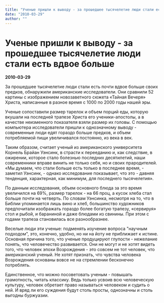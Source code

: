 ```yaml
---
title: "Ученые пришли к выводу - за прошедшее тысячелетие люди стали есть вдвое больше"
date: "2010-03-29"
author: ""
---
```


# Ученые пришли к выводу - за прошедшее тысячелетие люди стали есть вдвое больше

**2010-03-29** 

За прошедшее тысячелетие люди стали есть почти вдвое больше своих предков, обнаружили американские исследователи. Они сравнили 52 картины с изображением новозаветного сюжета «Тайная Вечеря» Христа, написанные в разное время с 1000 по 2000 годы нашей эры.

Ученые сопоставили размер тарелок и объем порций еды, которую вкушали на последней трапезе Христа его ученики-апостолы, а в качестве неизменного показателя взяли размер их головы. С помощью компьютера исследователи пришли к однозначному выводу - современные люди едят гораздо больше предков, и объем потребляемой пищи увеличивался постоянно, из века в век.

Таким образом, считает ученый из американского университета Корнель Брайан Уэнсинк, в страсти к перееданию и, как следствие, в ожирении, которое стало болезнью последних десятилетий, наши современники вправе винить не только себя, но и своих прародителей. «Мы думаем, что стали больше есть только в последнее время, - заметил Уэнсинк, - однако исследование показывает, что это - давняя тенденция, характерная, как минимум, для последнего тысячелетия».

По данным исследования, объем основного блюда за это время увеличился на 69%, размер тарелок - на 66 проц, а кусок хлеба стал больше почти на четверть. По словам Уэнсинка, несмотря на то, что в Библии упоминается лишь вино и хлеб, большинство художников предпочитали изображать гораздо более богатую трапезу, «сервируя» стол и рыбой, и бараниной и даже блюдами из свинины. При этом с годами трапеза становилась все разнообразнее.

Веселые люди эти ученые: подменять изучение вопроса "научным подходом", это, конечно, удобно, но ни на йоту не приближает к истине. Основная причина того, что ученые продуцируют глупости - нежелание понять, что человечество развивается. Они не могут и не хотят видеть того, что человек эпохи Возрождения - это совсем не тот человек, что американский ученый. Не хотят признать, что чувства человека Возрождения основаны вовсе не на стремлении бесконечно потреблять.

Единственное, что можно посоветовать ученым - повышать грамотность, читать классику. Ведь только усвоив всю человеческую культуру, человек обретает право называться человеком и судить о ней. И вряд ли его суждения будут столь просты, однозначны и столь выгодны буржуазии.